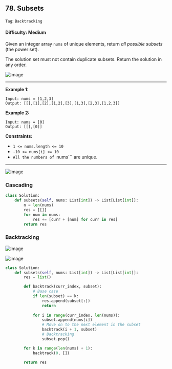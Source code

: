 ## 78. Subsets

```Tag```: ```Backtracking```

#### Difficulty: Medium

Given an integer array ```nums``` of unique elements, return _all possible subsets_ (the power set).

The solution set must not contain duplicate subsets. Return the solution in any order.

![image](https://user-images.githubusercontent.com/35042430/218276564-bb1b1b0b-2f7a-4a81-86bc-4e34250b1975.png)

---

__Example 1:__
```
Input: nums = [1,2,3]
Output: [[],[1],[2],[1,2],[3],[1,3],[2,3],[1,2,3]]
```

__Example 2:__
```
Input: nums = [0]
Output: [[],[0]]
```

__Constraints:__

- ```1 <= nums.length <= 10```
- ```-10 <= nums[i] <= 10```
- ```All the numbers of ```nums``` are unique.

---

![image](https://leetcode.com/problems/subsets/solutions/464411/Figures/78/recursion.png)

### Cascading

```Python
class Solution:
    def subsets(self, nums: List[int]) -> List[List[int]]:
        n = len(nums)
        res = [[]]
        for num in nums:
            res += [curr + [num] for curr in res]
        return res
```

### Backtracking

![image](https://leetcode.com/problems/subsets/solutions/464411/Figures/78/combinations.png)

![image](https://leetcode.com/problems/subsets/solutions/464411/Figures/78/backtracking.png)

```Python
class Solution:
    def subsets(self, nums: List[int]) -> List[List[int]]:
        res = list()

        def backtrack(curr_index, subset):
            # Base case
            if len(subset) == k:
                res.append(subset[:])
                return
            
            for i in range(curr_index, len(nums)):
                subset.append(nums[i])
                # Move on to the next element in the subset
                backtrack(i + 1, subset)
                # Backtracking
                subset.pop()

        for k in range(len(nums) + 1):
            backtrack(0, [])

        return res
```
